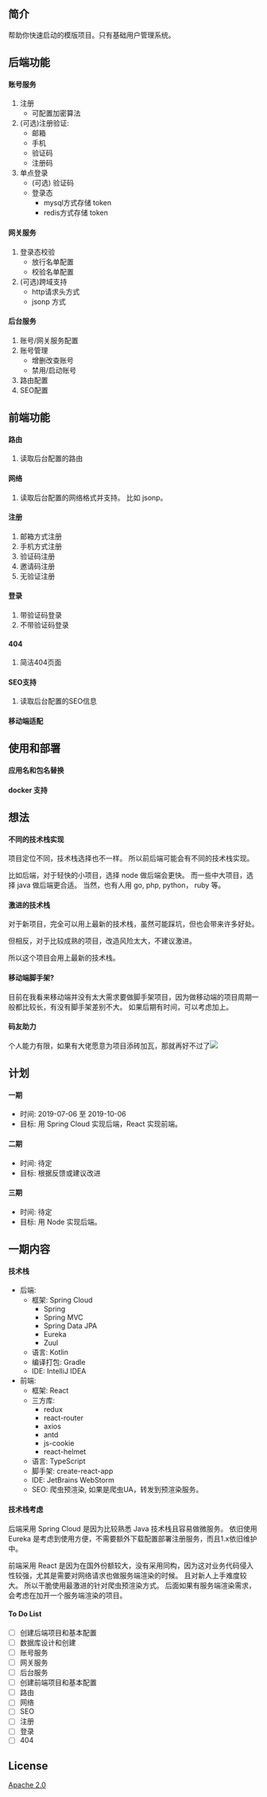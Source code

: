 ## 简介 ##

帮助你快速启动的模版项目。只有基础用户管理系统。

## 后端功能 ##

#### 账号服务 ####
1. 注册
	- 可配置加密算法
2. (可选)注册验证:
	- 邮箱
	- 手机
	- 验证码
	- 注册码
3. 单点登录
	- (可选) 验证码
	- 登录态
		- mysql方式存储 token
		- redis方式存储 token 

#### 网关服务 ####
1. 登录态校验
	- 放行名单配置
	- 校验名单配置 
2. (可选)跨域支持
	- http请求头方式
	- jsonp 方式

#### 后台服务 ####
1. 账号/网关服务配置
2. 账号管理
	- 增删改查账号
	- 禁用/启动账号 
3. 路由配置
4. SEO配置

## 前端功能 ##

#### 路由 ####
1. 读取后台配置的路由

#### 网络 ####
1. 读取后台配置的网络格式并支持。 比如 jsonp。

#### 注册 ####
1. 邮箱方式注册
2. 手机方式注册
3. 验证码注册
4. 邀请码注册
5. 无验证注册

#### 登录 ####
1. 带验证码登录
2. 不带验证码登录

#### 404 ####
1. 简洁404页面

#### SEO支持 ####
1. 读取后台配置的SEO信息

#### 移动端适配 ####


## 使用和部署 ##

#### 应用名和包名替换 ####

#### docker 支持 ####


## 想法 ##

#### 不同的技术栈实现 ####

项目定位不同，技术栈选择也不一样。
所以前后端可能会有不同的技术栈实现。

比如后端，对于轻快的小项目，选择 node 做后端会更快。 而一些中大项目，选择 java 做后端更合适。 当然，也有人用 go, php, python， ruby 等。

#### 激进的技术栈 ####

对于新项目，完全可以用上最新的技术栈，虽然可能踩坑，但也会带来许多好处。

但相反，对于比较成熟的项目，改造风险太大，不建议激进。

所以这个项目会用上最新的技术栈。

#### 移动端脚手架? ####

目前在我看来移动端并没有太大需求要做脚手架项目，因为做移动端的项目周期一般都比较长，有没有脚手架差别不大。
如果后期有时间，可以考虑加上。

#### 码友助力 ####

个人能力有限，如果有大佬愿意为项目添砖加瓦，那就再好不过了![](https://ws1.sinaimg.cn/large/b64a58e3gy1fikr7bnfrmj200k00k0sh.jpg)


## 计划 ##

#### 一期 ####

- 时间: 2019-07-06 至 2019-10-06
- 目标: 用 Spring Cloud 实现后端，React 实现前端。

#### 二期 ####

- 时间: 待定
- 目标: 根据反馈或建议改进

#### 三期 ####

- 时间: 待定
- 目标: 用 Node 实现后端。


## 一期内容 ##

#### 技术栈 ####

- 后端: 
	- 框架: Spring Cloud
		- Spring
		- Spring MVC
		- Spring Data JPA
		- Eureka
		- Zuul
	- 语言: Kotlin
	- 编译打包: Gradle
	- IDE: IntelliJ IDEA
- 前端: 
	- 框架: React
	- 三方库: 
		- redux
		- react-router
		- axios
		- antd
		- js-cookie
		- react-helmet
	- 语言: TypeScript
	- 脚手架: create-react-app
	- IDE: JetBrains WebStorm
	- SEO: 爬虫预渲染, 如果是爬虫UA，转发到预渲染服务。

#### 技术栈考虑 ####

后端采用 Spring Cloud 是因为比较熟悉 Java 技术栈且容易做微服务。 依旧使用 Eureka 是考虑到使用方便，不需要额外下载配置部署注册服务，而且1.x依旧维护中。

前端采用 React 是因为在国外份额较大，没有采用同构，因为这对业务代码侵入性较强，尤其是需要对网络请求也做服务端渲染的时候。 且对新人上手难度较大。 所以干脆使用最激进的针对爬虫预渲染方式。
后面如果有服务端渲染需求，会考虑在加开一个服务端渲染的项目。

#### To Do List ####

- [ ] 创建后端项目和基本配置
- [ ] 数据库设计和创建
- [ ] 账号服务
- [ ] 网关服务
- [ ] 后台服务
- [ ] 创建前端项目和基本配置
- [ ] 路由
- [ ] 网络
- [ ] SEO
- [ ] 注册
- [ ] 登录
- [ ] 404

## License ##

[Apache 2.0](./LICENSE)

